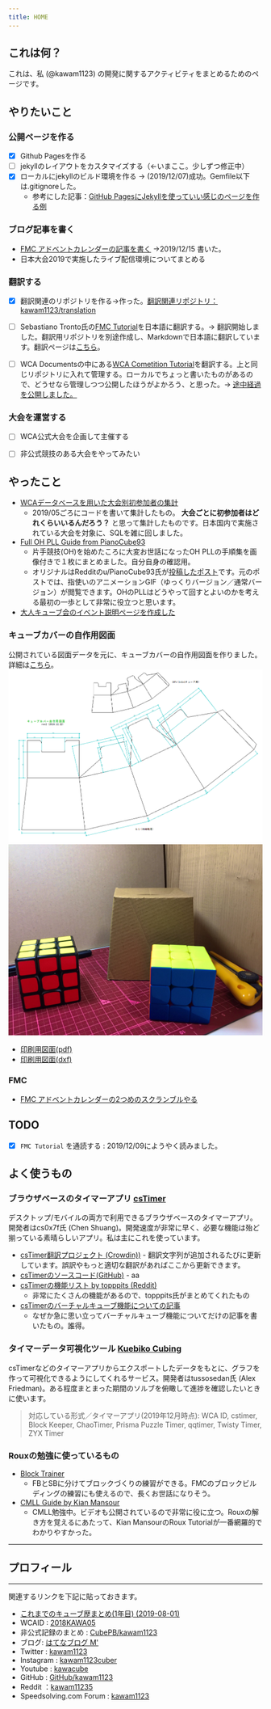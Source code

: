 ```yaml
---
title: HOME
---
```

## これは何？
これは、私 (@kawam1123) の開発に関するアクティビティをまとめるためのページです。

## やりたいこと

### 公開ページを作る
- [x] Github Pagesを作る
- [ ] jekyllのレイアウトをカスタマイズする（←いまここ。少しずつ修正中）
- [x] ローカルにjekyllのビルド環境を作る → (2019/12/07)成功。Gemfile以下は.gitignoreした。
    - 参考にした記事：[GitHub PagesにJekyllを使っていい感じのページを作る例](https://qiita.com/stkdev/items/0e2df27736acbea9bd26)

### ブログ記事を書く
- [FMC アドベントカレンダーの記事を書く](https://kawam1123.hatenablog.com/entry/FMC-Advent-Calendar-2019-day15) →2019/12/15 書いた。
- 日本大会2019で実施したライブ配信環境についてまとめる

### 翻訳する
- [x] 翻訳関連のリポジトリを作る→作った。[翻訳関連リポジトリ：kawam1123/translation](https://github.com/kawam1123/translation)
- [ ] Sebastiano Tronto氏の[FMC Tutorial](https://fmcsolves.cubing.net/fmc_tutorial_ENG.pdf)を日本語に翻訳する。→ 翻訳開始しました。翻訳用リポジトリを別途作成し、Markdownで日本語に翻訳しています。翻訳ページは[こちら](https://kawam1123.github.io/translation/FMC/FMC-tutorial.html)。
- [ ] WCA Documentsの中にある[WCA Cometition Tutorial](https://www.worldcubeassociation.org/files/WCA_Competition_Tutorial.pdf)を翻訳する。上と同じリポジトリに入れて管理する。ローカルでちょっと書いたものがあるので、どうせなら管理しつつ公開したほうがよかろう、と思った。→ [途中経過を公開しました。](http://kawam1123.github.io/General/Competitor-tutorial.html)


### 大会を運営する
- [ ] WCA公式大会を企画して主催する
- [ ] 非公式競技のある大会をやってみたい


## やったこと

- [WCAデータベースを用いた大会別初参加者の集計](https://github.com/kawam1123/wcadb)
    - 2019/05ごろにコードを書いて集計したもの。 **大会ごとに初参加者はどれくらいいるんだろう？** と思って集計したものです。日本国内で実施されている大会を対象に、SQLを雑に回しました。
- [Full OH PLL Guide from PianoCube93](https://kawam1123.github.io/one-handed/Full%20OH%20PLL%20Guide%20from%20PianoCube93.pdf)
    - 片手競技(OH)を始めたころに大変お世話になったOH PLLの手順集を画像付きで１枚にまとめました。自分自身の確認用。
    - オリジナルはRedditのu/PianoCube93氏が[投稿したポスト](https://www.reddit.com/r/Cubers/comments/7c2es2/full_oh_pll_guide/)です。元のポストでは、指使いのアニメーションGIF（ゆっくりバージョン／通常バージョン）が閲覧できます。OHのPLLはどうやって回すとよいのかを考える最初の一歩として非常に役立つと思います。
- [大人キューブ会のイベント説明ページを作成した](./otonacube/)

### キューブカバーの自作用図面
公開されている図面データを元に、キューブカバーの自作用図面を作りました。詳細は[こちら](./cubecover.html)。
![キューブカバー図面](./img/cubecover_layout.png "cube cover")
![キューブカバー外観](./img/cubecover_outline.jpg "cube cover")
- [印刷用図面(pdf)](./pdf/cubecover_forprint_rev2.pdf) 
- [印刷用図面(dxf)](./pdf/cubecover_forprint_rev2.dxf) 

### FMC
- [FMC アドベントカレンダーの2つめのスクランブルやる](./fmc/2019/12/08/FMCadvent_2nd.html)

## TODO
- [x] `FMC Tutorial` を通読する : 2019/12/09にようやく読みました。

## よく使うもの

### ブラウザベースのタイマーアプリ [csTimer](https://cstimer.net/)
デスクトップ/モバイルの両方で利用できるブラウザベースのタイマーアプリ。開発者はcs0x7f氏 (Chen Shuang)。開発速度が非常に早く、必要な機能は殆ど揃っている素晴らしいアプリ。私は主にこれを使っています。
- [csTimer翻訳プロジェクト (Crowdin))](https://crowdin.com/project/cstimer)
        - 翻訳文字列が追加されるたびに更新しています。誤訳やもっと適切な翻訳があればここから更新できます。
- [csTimerのソースコード(GitHub)](https://github.com/cs0x7f/cstimer)
        - aa
- [csTimerの機能リスト by topppits (Reddit)](https://www.reddit.com/r/Cubers/wiki/cstimer)
    - 非常にたくさんの機能があるので、topppits氏がまとめてくれたもの
- [csTimerのバーチャルキューブ機能についての記事](https://kawam1123.hatenablog.com/entry/2019/08/18/082542)
    - なぜか急に思い立ってバーチャルキューブ機能についてだけの記事を書いたもの。誰得。

### タイマーデータ可視化ツール [Kuebiko Cubing](http://www.kuebiko-cubing.com/)
csTimerなどのタイマーアプリからエクスポートしたデータをもとに、グラフを作って可視化できるようにしてくれるサービス。開発者はtussosedan氏 (Alex Friedman)。ある程度まとまった期間のソルブを俯瞰して進捗を確認したいときに使います。

>対応している形式／タイマーアプリ(2019年12月時点): WCA ID, cstimer, Block Keeper, ChaoTimer, Prisma Puzzle Timer, qqtimer, Twisty Timer, ZYX Timer

### Rouxの勉強に使っているもの
- [Block Trainer](https://cubegrass.appspot.com/block_trainer/)
    - FBとSBに分けてブロックづくりの練習ができる。FMCのブロックビルディングの練習にも使えるので、長くお世話になりそう。
- [CMLL Guide by Kian Mansour](https://sites.google.com/view/kianroux/cmll)
    - CMLL勉強中。ビデオも公開されているので非常に役に立つ。Rouxの解き方を覚えるにあたって、Kian MansourのRoux Tutorialが一番網羅的でわかりやすかった。

- - -
## プロフィール
- - -
関連するリンクを下記に貼っておきます。

- [これまでのキューブ歴まとめ(1年目) (2019-08-01)](https://kawam1123.hatenablog.com/entry/2019/08/01/130802)
- WCAID : [2018KAWA05](https://www.worldcubeassociation.org/persons/2018KAWA05)
- 非公式記録のまとめ : [CubePB/kawam1123](https://cubepb.com/user/313384)
- ブログ: [はてなブログ M'](https://kawam1123.hatenablog.com/)
- Twitter : [kawam1123](https://twitter.com/kawam1123)
- Instagram : [kawam1123cuber](https://www.instagram.com/kawam1123cuber)
- Youtube : [kawacube](https://www.youtube.com/channel/UChIJUW9WUwcijE8RYxFBf5A)
- GitHub : [GitHub/kawam1123](https://github.com/kawam1123/)
- Reddit ：[kawam11235](https://www.reddit.com/user/kawam11235)
- Speedsolving.com Forum : [kawam1123](https://www.speedsolving.com/members/kawam1123.48547/)